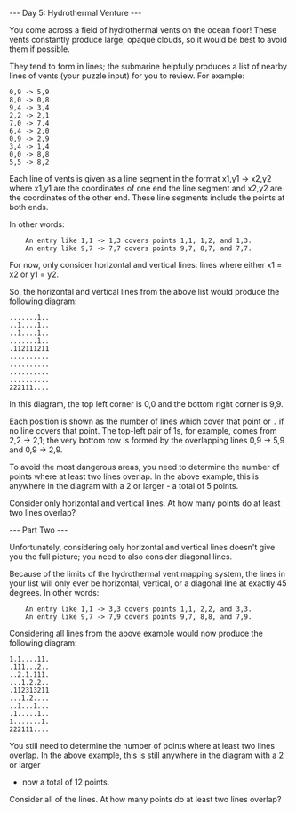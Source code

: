 --- Day 5: Hydrothermal Venture ---

You come across a field of hydrothermal vents on the ocean floor!
These vents constantly produce large, opaque clouds, 
so it would be best to avoid them if possible.

They tend to form in lines; 
the submarine helpfully produces 
a list of nearby lines of vents (your puzzle input) 
for you to review. 
For example:

```
0,9 -> 5,9
8,0 -> 0,8
9,4 -> 3,4
2,2 -> 2,1
7,0 -> 7,4
6,4 -> 2,0
0,9 -> 2,9
3,4 -> 1,4
0,0 -> 8,8
5,5 -> 8,2
```

Each line of vents is given as a line segment 
in the format x1,y1 -> x2,y2 
where x1,y1 are the coordinates of one end the line segment 
and x2,y2 are the coordinates of the other end. 
These line segments include the points at both ends.

In other words:

```
    An entry like 1,1 -> 1,3 covers points 1,1, 1,2, and 1,3.
    An entry like 9,7 -> 7,7 covers points 9,7, 8,7, and 7,7.
```

For now, only consider horizontal and vertical lines: 
lines where either x1 = x2 or y1 = y2.

So, the horizontal and vertical lines from the above list 
would produce the following diagram:

```
.......1..
..1....1..
..1....1..
.......1..
.112111211
..........
..........
..........
..........
222111....
```

In this diagram, the top left corner is 0,0
and the bottom right corner is 9,9. 

Each position is shown as the number of lines 
which cover that point or `.` if no line covers that point. 
The top-left pair of 1s, for example, comes from 2,2 -> 2,1; 
the very bottom row is formed by the overlapping lines 0,9 -> 5,9 and 0,9 -> 2,9.

To avoid the most dangerous areas, 
you need to determine the number of points where at least two lines overlap. 
In the above example, 
this is anywhere in the diagram with a 2 or larger - a total of 5 points.

Consider only horizontal and vertical lines. 
At how many points do at least two lines overlap?

--- Part Two ---

Unfortunately, considering only horizontal and vertical lines doesn't give you the full picture;
you need to also consider diagonal lines.

Because of the limits of the hydrothermal vent mapping system, 
the lines in your list will only ever be horizontal, vertical, or a diagonal line at exactly 45 degrees. 
In other words:

```
    An entry like 1,1 -> 3,3 covers points 1,1, 2,2, and 3,3.
    An entry like 9,7 -> 7,9 covers points 9,7, 8,8, and 7,9.
```

Considering all lines from the above example would now produce the following diagram:

```
1.1....11.
.111...2..
..2.1.111.
...1.2.2..
.112313211
...1.2....
..1...1...
.1.....1..
1.......1.
222111....
```

You still need to determine the number of points where at least two lines overlap. 
In the above example, this is still anywhere in the diagram with a 2 or larger 
- now a total of 12 points.

Consider all of the lines. 
At how many points do at least two lines overlap?

